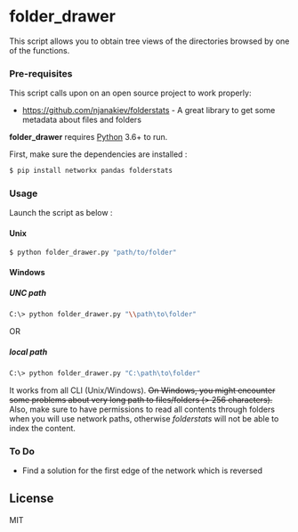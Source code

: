 # folder_drawer

This script allows you to obtain tree views of the directories browsed by one of the functions.


### Pre-requisites

This script calls upon on an open source project to work properly:

* https://github.com/njanakiev/folderstats - A great library to get some metadata about files and folders

__folder_drawer__ requires [Python](https://www.python.org/downloads/) 3.6+ to run.

First, make sure the dependencies are installed :
```sh
$ pip install networkx pandas folderstats
```

### Usage

Launch the script as below :
#### Unix
```sh
$ python folder_drawer.py "path/to/folder"
```
#### Windows
##### UNC path
```sh
C:\> python folder_drawer.py "\\path\to\folder"
```
OR
##### local path
```sh
C:\> python folder_drawer.py "C:\path\to\folder"
```

It works from all CLI (Unix/Windows). <del>On Windows, you might encounter some problems about very long path to files/folders (> 256 characters).</del> Also, make sure to have permissions to read all contents through folders when you will use network paths, otherwise _folderstats_ will not be able to index the content.

### To Do

 - Find a solution for the first edge of the network which is reversed

License
----

MIT

